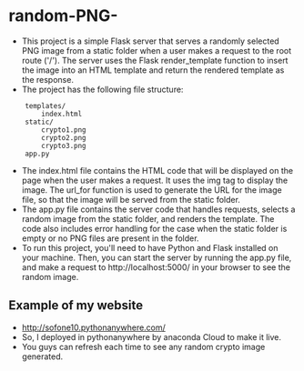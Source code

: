 # random-PNG-
- This project is a simple Flask server that serves a randomly selected PNG image from a static folder when a user makes a request to the root route ('/'). The server uses the Flask render_template function to insert the image into an HTML template and return the rendered template as the response.
- The project has the following file structure:
```your_project/
    templates/
        index.html
    static/
        crypto1.png
        crypto2.png
        crypto3.png
    app.py
```
- The index.html file contains the HTML code that will be displayed on the page when the user makes a request. It uses the img tag to display the image. The url_for function is used to generate the URL for the image file, so that the image will be served from the static folder.
- The app.py file contains the server code that handles requests, selects a random image from the static folder, and renders the template. The code also includes error handling for the case when the static folder is empty or no PNG files are present in the folder.
- To run this project, you'll need to have Python and Flask installed on your machine. Then, you can start the server by running the app.py file, and make a request to http://localhost:5000/ in your browser to see the random image.

## Example of my website
- http://sofone10.pythonanywhere.com/
- So, I deployed in pythonanywhere by anaconda Cloud to make it live.
- You guys can refresh each time to see any random crypto image generated.
